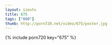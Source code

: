```yaml
--- 
layout: sieutv
title: 675
tags: ["000"]
thumb: http://porn720.net/video/675/poster.jpg
---
```

{% include porn720 key="675" %} 
